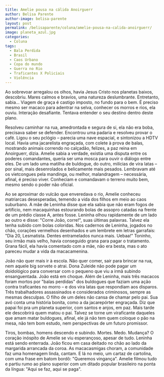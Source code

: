 ```yaml
---
title: Amelie pousa na cálida Anoirguerr
author: Belisa Parente
author-image: belisa-parente
layout: post
permalink: /belisaparente/coluna/amelie-pousa-na-calida-anoirguerr/
image: planeta_azul.jpg
categories:
  - Coluna
tags:
  - Bala Perdida
  - Brasil
  - Caos Urbano
  - Copa do mundo
  - Guerra no Rio
  - Traficantes X Policiais
  - Violência
---
```

Ao sobrevoar arregalou os olhos, havia Jesus Cristo nos planetas baixos, descobriu. Mares calmos e bravios, uma natureza deslumbrante. Entretanto, sabia&#8230; Viagem de graça é castigo imposto, no fundo para o bem. É preciso mesmo ser macaco para adentrar na selva, conhecer os morros e rios, ela ouviu. Interação desafiante. Tentava entender o seu destino dentro deste plano.

Resolveu caminhar na rua, amedrontada e segura de si, ela não era boba, precisava saber se defender. Encontrou uma padaria e resolveu provar o café. Ligou o seu pclógio &#8211; parecia uma nave espacial, e sintonizou a HDTV local. Havia uma jacarelista engraçada, com colete à prova de balas, mostrando animais correndo no calçadão, felizes, a paz reina em Anoirguerr, dizia. Amelie sabia a verdade, existia uma disputa entre os poderes comandantes, queria ser uma mosca para ouvir o diálogo entre eles. De um lado uma matilha de buldogue, do outro, milícias de vira latas – por sinal, mais desenrolados e belicamente mais pesados. Lembravam até os vietcongues pela mandinga, ou melhor, malandragem &#8211; necessária, afinal, é preciso viver. Conheciam e comandavam o terreno muito bem, mesmo sendo o poder não oficial.

Ao se aproximar do vulcão que enveredava o rio, Amelie conheceu matriarcas desesperadas, temendo a vida dos filhos em meio ao caos suburbano. A mãe de Leninha disse que ela sabia que não eram fogos de artifício, nem macaquinhas estourando bolas de assopro catadas na frente de um prédio classe A, antes fosse. Leninha olhou rapidamente de um lado ao outro e disse: "Corre João, corre!", suas últimas palavras. Talvez ela tenha subido com bolas coloridas. Nos cadernos de Leninha, jogados no chão, corações vermelhos desenhados e um lembrete em letras garrafais: "Dia 20, Lesmatista. Dentes entramelados nunca mais. Uebaa!" Toninho, seu irmão mais velho, havia conseguido grana para pagar o tratamento. Grana fácil, ela havia comentado com a mãe, não era besta, mas o ato pareceu mudar a vida da macacamenina.

João não quer mais ir à escola. Não quer comer, sair para brincar na rua, nem aquele big sorvete o atrai. Dona Zuleide não pode pagar um doidológico para conversar com o pequeno que viu a irmã subindo ensanguentada. João está em choque. Além de Leninha, mais três macacos foram mortos por "balas perdidas" dos buldogues que faziam uma ação contra traficantes no morro &#8211; e dos vira latas que respondiam aos disparos. Três trabalhadores assassinados e considerados criminosos, sempre as mesmas desculpas. O filho de um deles não cansa de chamar pelo pai. Sua avó conta uma história bonita, como a da jacarepórter engraçada. Diz que papai foi pra um planeta superior, com santos e anjos, em paz. Mais tarde ele descobrirá quem matou o pai. Talvez se torne um viraficante daqueles que amam matar buldogues, afinal, ele já não tem quem coloque o pão na mesa, não tem bom estudo, nem perspectivas de um futuro promissor.

Tiros, bombas, homens descendo e subindo. Mortes. Medo. Mudança? O coração inóspito de Amelie se viu esperançoso, apesar de tudo. Leninha está sendo enterrada. João ficou em casa deitado no chão ao lado da margarida arrancada da coroa. As macacasmigas choram, a comunidade faz uma homenagem linda, cantam. E lá no meio, um cartaz de cartolina, com uma frase em batom bordô: "Queremos vingança". Amelie filmou tudo e partiu rumo ao plano superior com um ditado popular brasileiro na ponta da língua: "Aqui se faz, aqui se paga".
